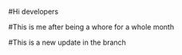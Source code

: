 #Hi developers

#This is me after being a whore for a whole month

#This is a new update in the branch